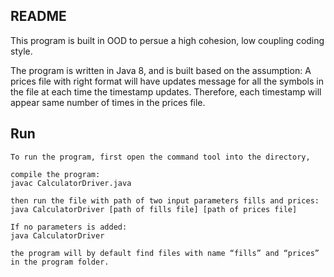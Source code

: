 ## README

This program is built in OOD to persue a high cohesion, low coupling coding style.

The program is written in Java 8, and is built based on the assumption:
A prices file with right format will have updates message for all the symbols in the file at each time the timestamp updates. Therefore, each timestamp will appear same number of times in the prices file.

## Run
```
To run the program, first open the command tool into the directory, 

compile the program:
javac CalculatorDriver.java

then run the file with path of two input parameters fills and prices:
java CalculatorDriver [path of fills file] [path of prices file]

If no parameters is added:
java CalculatorDriver

the program will by default find files with name “fills” and “prices” in the program folder.
```
